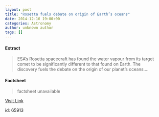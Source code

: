 ```yaml
---
layout: post
title: "Rosetta fuels debate on origin of Earth’s oceans"
date: 2014-12-10 19:00:00
categories: Astronomy
author: unknown author
tags: []
---
```



#### Extract
>ESA’s Rosetta spacecraft has found the water vapour from its target comet to be significantly different to that found on Earth. The discovery fuels the debate on the origin of our planet’s oceans....

#### Factsheet
>factsheet unavailable

[Visit Link](http://www.esa.int/Our_Activities/Space_Science/Rosetta/Rosetta_fuels_debate_on_origin_of_Earth_s_oceans)

id:   65913
